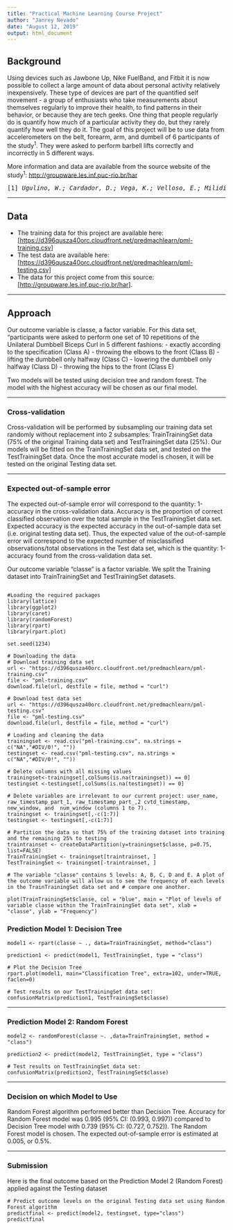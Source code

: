 ```yaml
---
title: "Practical Machine Learning Course Project"
author: "Janrey Nevado"
date: "August 12, 2019"
output: html_document
---
```


## Background

Using devices such as Jawbone Up, Nike FuelBand, and Fitbit it is now possible to collect a large amount of data about personal activity relatively inexpensively. These type of devices are part of the quantified self movement - a group of enthusiasts who take measurements about themselves regularly to improve their health, to find patterns in their behavior, or because they are tech geeks. One thing that people regularly do is quantify how much of a particular activity they do, but they rarely quantify how well they do it. The goal of this project will be to use data from accelerometers on the belt, forearm, arm, and dumbell of 6 participants of the study<sup>1</sup>. They were asked to perform barbell lifts correctly and incorrectly in 5 different ways. 

More information and data are available from the source website of the study<sup>1</sup>: http://groupware.les.inf.puc-rio.br/har

<pre>[1] <i>Ugulino, W.; Cardador, D.; Vega, K.; Velloso, E.; Milidiu, R.; Fuks, H.</i> Wearable Computing: Accelerometers' Data Classification of Body Postures and Movements. Proceedings of 21st Brazilian Symposium on Artificial Intelligence. Advances in Artificial Intelligence - SBIA 2012. In: Lecture Notes in Computer Science. , pp. 52-61. Curitiba, PR: Springer Berlin / Heidelberg, 2012. ISBN 978-3-642-34458-9. DOI: 10.1007/978-3-642-34459-6_6.</pre>

***

## Data

* The training data for this project are available here: [https://d396qusza40orc.cloudfront.net/predmachlearn/pml-training.csv]
* The test data are available here: [https://d396qusza40orc.cloudfront.net/predmachlearn/pml-testing.csv]
* The data for this project come from this source: [http://groupware.les.inf.puc-rio.br/har].

***

## Approach

Our outcome variable is classe, a factor variable. For this data set, “participants were asked to perform one set of 10 repetitions of the Unilateral Dumbbell Biceps Curl in 5 different fashions: - exactly according to the specification (Class A) - throwing the elbows to the front (Class B) - lifting the dumbbell only halfway (Class C) - lowering the dumbbell only halfway (Class D) - throwing the hips to the front (Class E)

Two models will be tested using decision tree and random forest. The model with the highest accuracy will be chosen as our final model.

***

### Cross-validation

Cross-validation will be performed by subsampling our training data set randomly without replacement into 2 subsamples: TrainTrainingSet data (75% of the original Training data set) and TestTrainingSet data (25%). Our models will be fitted on the TrainTrainingSet data set, and tested on the TestTrainingSet data. Once the most accurate model is chosen, it will be tested on the original Testing data set.

***

### Expected out-of-sample error

The expected out-of-sample error will correspond to the quantity: 1-accuracy in the cross-validation data. Accuracy is the proportion of correct classified observation over the total sample in the TestTrainingSet data set. Expected accuracy is the expected accuracy in the out-of-sample data set (i.e. original testing data set). Thus, the expected value of the out-of-sample error will correspond to the expected number of misclassified observations/total observations in the Test data set, which is the quantity: 1-accuracy found from the cross-validation data set.

Our outcome variable “classe” is a factor variable. We split the Training dataset into TrainTrainingSet and TestTrainingSet datasets.

```{r cache=TRUE, warning=FALSE, results='hide', cache.lazy=FALSE, message=FALSE}

#Loading the required packages
library(lattice)
library(ggplot2)
library(caret)
library(randomForest)
library(rpart)
library(rpart.plot)

set.seed(1234)

# Downloading the data
# Download training data set
url <- "https://d396qusza40orc.cloudfront.net/predmachlearn/pml-training.csv"
file <- "pml-training.csv"
download.file(url, destfile = file, method = "curl")

# Download test data set
url <- "https://d396qusza40orc.cloudfront.net/predmachlearn/pml-testing.csv"
file <- "pml-testing.csv"
download.file(url, destfile = file, method = "curl")

# Loading and cleaning the data
trainingset <- read.csv("pml-training.csv", na.strings = c("NA","#DIV/0!", ""))
testingset <- read.csv("pml-testing.csv", na.strings = c("NA","#DIV/0!", ""))

# Delete columns with all missing values
trainingset<-trainingset[,colSums(is.na(trainingset)) == 0]
testingset <-testingset[,colSums(is.na(testingset)) == 0]

# Delete variables are irrelevant to our current project: user_name, raw_timestamp_part_1, raw_timestamp_part_,2 cvtd_timestamp, new_window, and  num_window (columns 1 to 7). 
trainingset <- trainingset[,-c(1:7)]
testingset <- testingset[,-c(1:7)]

# Partition the data so that 75% of the training dataset into training and the remaining 25% to testing
traintrainset <- createDataPartition(y=trainingset$classe, p=0.75, list=FALSE)
TrainTrainingSet <- trainingset[traintrainset, ] 
TestTrainingSet <- trainingset[-traintrainset, ]

# The variable "classe" contains 5 levels: A, B, C, D and E. A plot of the outcome variable will allow us to see the frequency of each levels in the TrainTrainingSet data set and # compare one another.

plot(TrainTrainingSet$classe, col = "blue", main = "Plot of levels of variable classe within the TrainTrainingSet data set", xlab = "classe", ylab = "Frequency")
```

### Prediction Model 1: Decision Tree

```{r cache = TRUE}
model1 <- rpart(classe ~ ., data=TrainTrainingSet, method="class")

prediction1 <- predict(model1, TestTrainingSet, type = "class")

# Plot the Decision Tree
rpart.plot(model1, main="Classification Tree", extra=102, under=TRUE, faclen=0)

# Test results on our TestTrainingSet data set:
confusionMatrix(prediction1, TestTrainingSet$classe)
```

***

### Prediction Model 2: Random Forest

```{r cache = TRUE}
model2 <- randomForest(classe ~. ,data=TrainTrainingSet, method = "class")

prediction2 <- predict(model2, TestTrainingSet, type = "class")

# Test results on TestTrainingSet data set:
confusionMatrix(prediction2, TestTrainingSet$classe)
```

***

### Decision on which Model to Use

Random Forest algorithm performed better than Decision Tree. Accuracy for Random Forest model was 0.995 (95% CI: (0.993, 0.997)) compared to Decision Tree model with 0.739 (95% CI: (0.727, 0.752)). The Random Forest model is chosen. The expected out-of-sample error is estimated at 0.005, or 0.5%.

***

### Submission

Here is the final outcome based on the Prediction Model 2 (Random Forest) applied against the Testing dataset

```{r}
# Predict outcome levels on the original Testing data set using Random Forest algorithm
predictfinal <- predict(model2, testingset, type="class")
predictfinal
```
